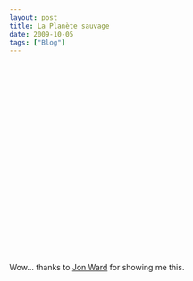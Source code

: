 ```yaml
---
layout: post
title: La Planète sauvage
date: 2009-10-05
tags: ["Blog"]
---
```


<object width="425" height="344"><param name="movie" value="0PJXaW0qrTQ&hl=en&fs=1&"></param><param name="allowFullScreen" value="true"></param><param name="allowscriptaccess" value="always"></param><embed src="http://www.youtube.com/v/0PJXaW0qrTQ&hl=en&fs=1&" type="application/x-shockwave-flash" allowscriptaccess="always" allowfullscreen="true" width="425" height="344"></embed></object>

Wow... thanks to [Jon Ward](http://fab.cba.mit.edu/classes/MIT/961.09/people/jonathan/) for showing me this.